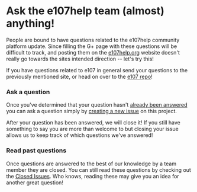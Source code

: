 # Ask the e107help team (almost) anything!

People are bound to have questions related to the e107help community platform update. Since filling the G+ page with these questions will be difficult to track, and posting them on the [e107help.org](http://e107help.org/) website doesn't really go towards the sites intended direction -- let's try this!

If you have questions related to e107 in general send your questions to the previously mentioned site, or head on over to the [e107 repo](https://github.com/e107inc/e107)!

### Ask a question

Once you've determined that your question hasn't [already been answered](https://github.com/e107help/ama/issues?sort=created&direction=desc&state=closed&page=1]) you can ask a question simply by [creating a new issue](https://github.com/e107help/ama/issues/new) on this project.

After your question has been answered, we will close it! If you still have something to say you are more than welcome to but closing your issue allows us to keep track of which questions we've answered!

### Read past questions

Once questions are answered to the best of our knowledge by a team member they are closed. You can still read these questions by checking out the [Closed Issues](https://github.com/e107help/ama/issues?sort=created&direction=desc&state=closed&page=1]). Who knows, reading these may give you an idea for another great question!
